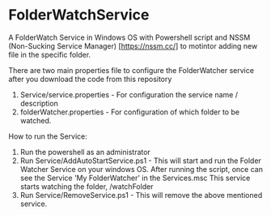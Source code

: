 # FolderWatchService
A FolderWatch Service in Windows OS with Powershell script and NSSM (Non-Sucking Service Manager) [https://nssm.cc/] to motintor adding new file in the specific folder.

There are two main properties file to configure the FolderWatcher service after you download the code from this repository
1. Service/service.properties - For configuration the service name / description
2. folderWatcher.properties - For configuration of which folder to be watched.

How to run the Service:
1. Run the powershell as an administrator
2. Run Service/AddAutoStartService.ps1 - This will start and run the Folder Watcher Service on your windows OS.
		After running the script, once can see the Service 'My FolderWatcher' in the Services.msc
		This service starts watching the folder, <your basepath>/watchFolder
3. Run Service/RemoveService.ps1 - This will remove the above mentioned service.
